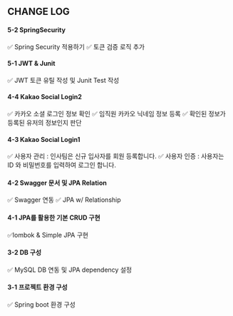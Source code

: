 ## CHANGE LOG

#### 5-2 SpringSecurity
✅ Spring Security 적용하기
✅ 토큰 검증 로직 추가

#### 5-1 JWT & Junit
✅ JWT 토큰 유틸 작성 및 Junit Test 작성

#### 4-4 Kakao Social Login2
✅ 카카오 소셜 로그인 정보 확인
✅ 임직원 카카오 닉네임 정보 등록
✅ 확인된 정보가 등록된 유저의 정보인지 판단

#### 4-3 Kakao Social Login1
✅ 사용자 관리 : 인사팀은 신규 입사자를 회원 등록합니다.
✅ 사용자 인증 : 사용자는 ID 와 비밀번호를 입력하여 로그인 합니다.


#### 4-2 Swagger 문서 및 JPA Relation
✅ Swagger 연동
✅ JPA w/ Relationship

#### 4-1 JPA를 활용한 기본 CRUD 구현
✅lombok & Simple JPA 구현

#### 3-2 DB 구성
✅ MySQL DB 연동 및 JPA dependency 설정

#### 3-1 프로젝트 환경 구성

✅ Spring boot 환경 구성